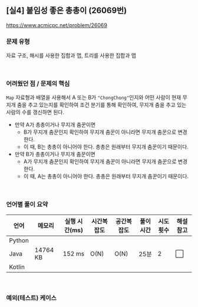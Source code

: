 ## [실4] 붙임성 좋은 총총이 (26069번)

https://www.acmicpc.net/problem/26069

### 문제 유형

자료 구조, 해시를 사용한 집합과 맵, 트리를 사용한 집합과 맵

<br>

### 어려웠던 점 / 문제의 핵심

`Map` 자료형과 배열을 사용해서 A 또는 B가  `"ChongChong"`인지와 어떤 사람이 현재 무지개 춤을 추고 있는지를 확인하여 조건 분기를 통해 확인하여, 무지개 춤을 추고 있는 사람의 수를 갱신하면 된다.

- 만약 A가 총총이거나 무지개 춤꾼이면
  - B가 무지개 춤꾼인지 확인하여 무지개 춤꾼이 아니라면 무지개 춤꾼으로 변경한다.
  - 이 때, B는 총총이 아니어야 한다. 총총은 원래부터 무지개 춤꾼이기 때문이다.
- 만약 B가 총총이거나 무지개 춤꾼이면
  - A가 무지개 춤꾼인지 확인하여 무지개 춤꾼이 아니라면 무지개 춤꾼으로 변경한다.
  - 이 때, A는 총총이 아니어야 한다. 총총은 원래부터 무지개 춤꾼이기 때문이다.

<br>

### 언어별 풀이 요약

| 언어   | 메모리   | 실행 시간(ms) | 시간복잡도 | 공간복잡도 | 풀이 시간 | 시도 횟수 | 해설 참고            |
| ------ | -------- | ------------- | ---------- | ---------- | --------- | --------- | -------------------- |
| Python |          |               |            |            |           |           |                      |
| Java   | 14764 KB | 152 ms        | O(N)       | O(N)       | 25분      | 2         | :white_large_square: |
| Kotlin |          |               |            |            |           |           |                      |

<br>

### 예외(테스트) 케이스

```
```

